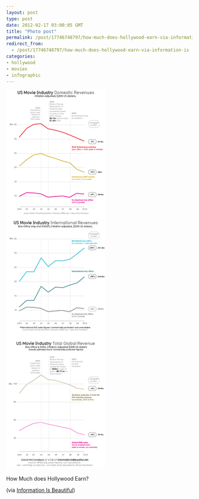 ```yaml
---
layout: post
type: post
date: 2012-02-17 03:00:05 GMT
title: "Photo post"
permalink: /post/17746748797/how-much-does-hollywood-earn-via-information-is
redirect_from: 
  - /post/17746748797/how-much-does-hollywood-earn-via-information-is
categories:
- hollywood
- movies
- infographic
---
```

![](/assets/images/tumblr_lz0cudPwsN1qb098no1_1280.png)

<p>How Much does Hollywood Earn?</p>
<p>(via <a href="http://www.informationisbeautiful.net/2012/how-much-does-hollywood-earn/">Information Is Beautiful</a>)</p>